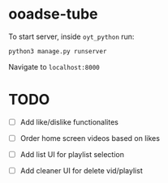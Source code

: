 # ooadse-tube

To start server, inside `oyt_python` run:
```python
python3 manage.py runserver
```

Navigate to `localhost:8000`

TODO
====

- [ ] Add like/dislike functionalites
- [ ] Order home screen videos based on likes


- [ ] Add list UI for playlist selection
- [ ] Add cleaner UI for delete vid/playlist
